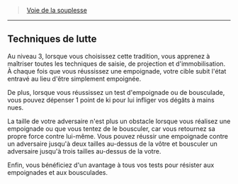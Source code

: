 ﻿---
!Generic
Id: monk_flexibility_hd.md#techniques-de-lutte
ParentLink: monk_flexibility_hd.md#voie-de-la-souplesse
Name: Techniques de lutte
ParentName: Voie de la souplesse
NameLevel: 2
---
> [Voie de la souplesse](hd_monk_flexibility.md)

---

## Techniques de lutte

Au niveau 3, lorsque vous choisissez cette tradition, vous apprenez à maîtriser toutes les techniques de saisie, de projection et d'immobilisation. À chaque fois que vous réussissez une empoignade, votre cible subit l'état entravé au lieu d'être simplement empoignée.

De plus, lorsque vous réussissez un test d'empoignade ou de bousculade, vous pouvez dépenser 1 point de ki pour lui infliger vos dégâts à mains nues.

La taille de votre adversaire n'est plus un obstacle lorsque vous réalisez une empoignade ou que vous tentez de le bousculer, car vous retournez sa propre force contre lui-même. Vous pouvez réussir une empoignade contre un adversaire jusqu'à deux tailles au-dessus de la vôtre et bousculer un adversaire jusqu'à trois tailles au-dessus de la votre.

Enfin, vous bénéficiez d'un avantage à tous vos tests pour résister aux empoignades et aux bousculades.


